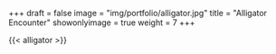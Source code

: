+++
draft = false
image = "img/portfolio/alligator.jpg"
title = "Alligator Encounter"
showonlyimage = true
weight = 7
+++

{{< alligator >}}
